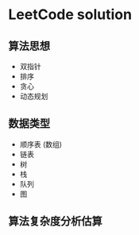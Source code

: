 # LeetCode solution

## 算法思想

- 双指针
- 排序
- 贪心
- 动态规划

## 数据类型

- 顺序表 (数组)
- 链表
- 树
- 栈
- 队列
- 图

## 算法复杂度分析估算

